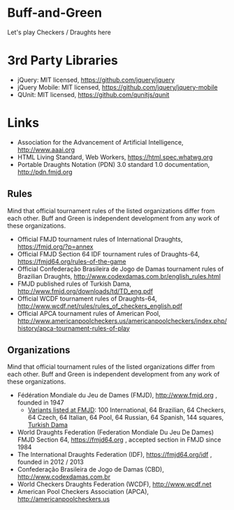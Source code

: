 # Buff-and-Green
Let's play Checkers / Draughts here

# 3rd Party Libraries

* jQuery: MIT licensed, https://github.com/jquery/jquery
* jQuery Mobile: MIT licensed, https://github.com/jquery/jquery-mobile
* QUnit: MIT licensed, https://github.com/qunitjs/qunit

# Links

* Association for the Advancement of Artificial Intelligence, http://www.aaai.org
* HTML Living Standard, Web Workers, https://html.spec.whatwg.org
* Portable Draughts Notation (PDN) 3.0 standard 1.0 documentation, http://pdn.fmjd.org

## Rules
Mind that official tournament rules of the listed organizations differ from each other.
Buff and Green is independent development from any work of these organizations.

* Official FMJD tournament rules of International Draughts, https://fmjd.org/?p=annex
* Official FMJD Section 64 IDF tournament rules of Draughts-64, https://fmjd64.org/rules-of-the-game
* Official Confederação Brasileira de Jogo de Damas tournament rules of Brazilian Draughts, http://www.codexdamas.com.br/english_rules.html
* FMJD published rules of Turkish Dama, http://www.fmjd.org/downloads/td/TD_eng.pdf
* Official WCDF tournament rules of Draughts-64, http://www.wcdf.net/rules/rules_of_checkers_english.pdf
* Official APCA tournament rules of American Pool, http://www.americanpoolcheckers.us/americanpoolcheckers/index.php/history/apca-tournament-rules-of-play

## Organizations
Mind that official tournament rules of the listed organizations differ from each other.
Buff and Green is independent development from any work of these organizations.

*  Fédération Mondiale du Jeu de Dames (FMJD), http://www.fmjd.org , founded in 1947
    * [Variants listed at FMJD](http://fmjd.org/variant.php): 100 International, 64 Brazilian, 64 Checkers, 64 Czech, 64 Italian, 64 Pool, 64 Russian, 64 Spanish, 144 squares, [Turkish Dama](http://www.fmjd.org/downloads/td/TD_eng.pdf)
* World Draughts Federation (Federation Mondiale Du Jeu De Dames) FMJD Section 64, https://fmjd64.org , accepted section in FMJD since 1984
* The International Draughts Federation (IDF), https://fmjd64.org/idf , founded in 2012 / 2013
* Confederação Brasileira de Jogo de Damas (CBD), http://www.codexdamas.com.br
* World Checkers Draughts Federation (WCDF), http://www.wcdf.net
* American Pool Checkers Association (APCA), http://americanpoolcheckers.us
